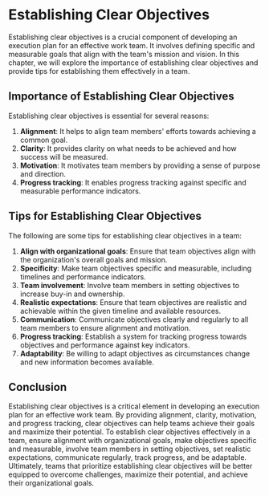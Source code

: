 # Establishing Clear Objectives

Establishing clear objectives is a crucial component of developing an execution plan for an effective work team. It involves defining specific and measurable goals that align with the team's mission and vision. In this chapter, we will explore the importance of establishing clear objectives and provide tips for establishing them effectively in a team.

## Importance of Establishing Clear Objectives

Establishing clear objectives is essential for several reasons:

1. **Alignment**: It helps to align team members' efforts towards achieving a common goal.
2. **Clarity**: It provides clarity on what needs to be achieved and how success will be measured.
3. **Motivation**: It motivates team members by providing a sense of purpose and direction.
4. **Progress tracking**: It enables progress tracking against specific and measurable performance indicators.

## Tips for Establishing Clear Objectives

The following are some tips for establishing clear objectives in a team:

1. **Align with organizational goals**: Ensure that team objectives align with the organization's overall goals and mission.
2. **Specificity**: Make team objectives specific and measurable, including timelines and performance indicators.
3. **Team involvement**: Involve team members in setting objectives to increase buy-in and ownership.
4. **Realistic expectations**: Ensure that team objectives are realistic and achievable within the given timeline and available resources.
5. **Communication**: Communicate objectives clearly and regularly to all team members to ensure alignment and motivation.
6. **Progress tracking**: Establish a system for tracking progress towards objectives and performance against key indicators.
7. **Adaptability**: Be willing to adapt objectives as circumstances change and new information becomes available.

## Conclusion

Establishing clear objectives is a critical element in developing an execution plan for an effective work team. By providing alignment, clarity, motivation, and progress tracking, clear objectives can help teams achieve their goals and maximize their potential. To establish clear objectives effectively in a team, ensure alignment with organizational goals, make objectives specific and measurable, involve team members in setting objectives, set realistic expectations, communicate regularly, track progress, and be adaptable. Ultimately, teams that prioritize establishing clear objectives will be better equipped to overcome challenges, maximize their potential, and achieve their organizational goals.
